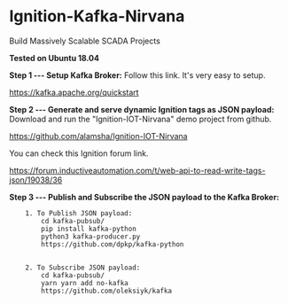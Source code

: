 # Ignition-Kafka-Nirvana
Build Massively Scalable SCADA Projects

**Tested on Ubuntu 18.04**

**Step 1 --- Setup Kafka Broker:**
Follow this link. It's very easy to setup.

https://kafka.apache.org/quickstart

**Step 2 --- Generate and serve dynamic Ignition tags as JSON payload:**
Download and run the "Ignition-IOT-Nirvana" demo project from github.

https://github.com/alamsha/Ignition-IOT-Nirvana

You can check this Ignition forum link.

https://forum.inductiveautomation.com/t/web-api-to-read-write-tags-json/19038/36

**Step 3 --- Publish and Subscribe the JSON payload to the Kafka Broker:**

        1. To Publish JSON payload:
            cd kafka-pubsub/
            pip install kafka-python
            python3 kafka-producer.py
            https://github.com/dpkp/kafka-python


        2. To Subscribe JSON payload:
            cd kafka-pubsub/
            yarn yarn add no-kafka
            https://github.com/oleksiyk/kafka


